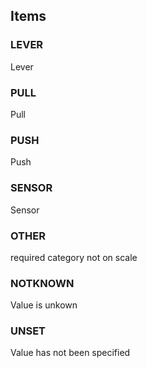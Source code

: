 

<!-- end of short definition -->
## Items

### LEVER
Lever

### PULL
Pull

### PUSH
Push

### SENSOR
Sensor

### OTHER
required category not on scale

### NOTKNOWN
Value is unkown

### UNSET
Value has not been specified
